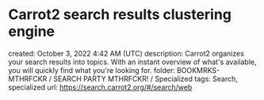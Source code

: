 # Carrot2 search results clustering engine

created: October 3, 2022 4:42 AM (UTC)
description: Carrot2 organizes your search results into topics. With an instant overview of what's available, you will quickly find what you're looking for.
folder: BOOKMRKS-MTHRFCKR / SEARCH PARTY MTHRFCKR! / Specialized
tags: Search, specialized
url: https://search.carrot2.org/#/search/web